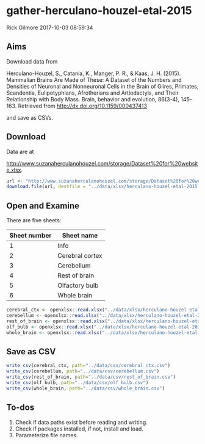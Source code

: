 gather-herculano-houzel-etal-2015
================
Rick Gilmore
2017-10-03 08:59:34

Aims
----

Download data from

Herculano-Houzel, S., Catania, K., Manger, P. R., & Kaas, J. H. (2015). Mammalian Brains Are Made of These: A Dataset of the Numbers and Densities of Neuronal and Nonneuronal Cells in the Brain of Glires, Primates, Scandentia, Eulipotyphlans, Afrotherians and Artiodactyls, and Their Relationship with Body Mass. Brain, behavior and evolution, 86(3-4), 145–163. Retrieved from <http://dx.doi.org/10.1159/000437413>

and save as CSVs.

Download
--------

Data are at

<http://www.suzanaherculanohouzel.com/storage/Dataset%20for%20website.xlsx>.

``` r
url <- "http://www.suzanaherculanohouzel.com/storage/Dataset%20for%20website.xlsx"
download.file(url, destfile = "../data/xlsx/herculano-houzel-etal-2015.xlsx")
```

Open and Examine
----------------

There are five sheets:

| Sheet number | Sheet name      |
|--------------|-----------------|
| 1            | Info            |
| 2            | Cerebral cortex |
| 3            | Cerebellum      |
| 4            | Rest of brain   |
| 5            | Olfactory bulb  |
| 6            | Whole brain     |

``` r
cerebral_ctx <- openxlsx::read.xlsx("../data/xlsx/herculano-houzel-etal-2015.xlsx", sheet=2)
cerebellum <- openxlsx::read.xlsx("../data/xlsx/herculano-houzel-etal-2015.xlsx", sheet=3)
rest_of_brain <- openxlsx::read.xlsx("../data/xlsx/herculano-houzel-etal-2015.xlsx", sheet=4)
olf_bulb <- openxlsx::read.xlsx("../data/xlsx/herculano-houzel-etal-2015.xlsx", sheet=5)
whole_brain <- openxlsx::read.xlsx("../data/xlsx/herculano-houzel-etal-2015.xlsx", sheet=6)
```

Save as CSV
-----------

``` r
write_csv(cerebral_ctx, path="../data/csv/cerebral_ctx.csv")
write_csv(cerebellum, path="../data/csv/cerebellum.csv")
write_csv(rest_of_brain, path="../data/csv/rest_of_brain.csv")
write_csv(olf_bulb, path="../data/csv/olf_bulb.csv")
write_csv(whole_brain, path="../data/csv/whole_brain.csv")
```

To-dos
------

1.  Check if data paths exist before reading and writing.
2.  Check if packages installed, if not, install and load.
3.  Parameterize file names.
